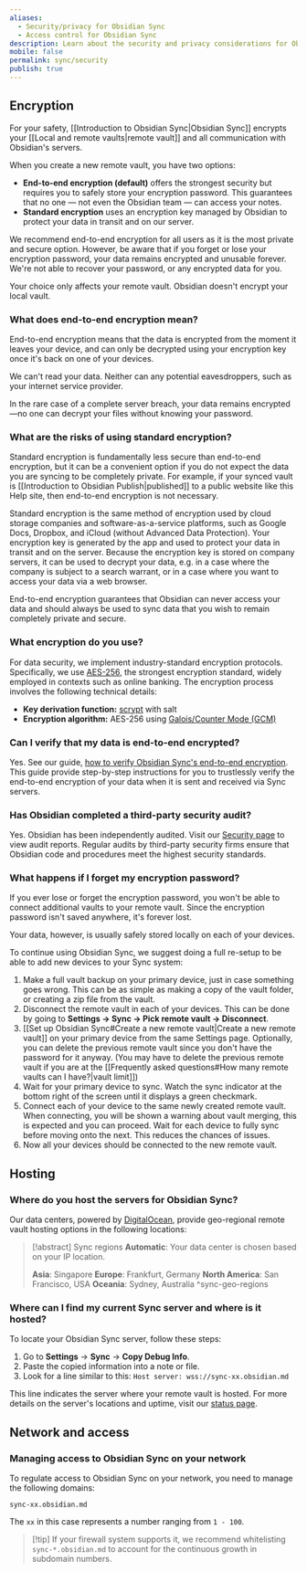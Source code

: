 ```yaml
---
aliases:
  - Security/privacy for Obsidian Sync
  - Access control for Obsidian Sync
description: Learn about the security and privacy considerations for Obsidian Sync.
mobile: false
permalink: sync/security
publish: true
---
```


## Encryption

For your safety, [[Introduction to Obsidian Sync|Obsidian Sync]] encrypts your [[Local and remote vaults|remote vault]] and all communication with Obsidian's servers.

When you create a new remote vault, you have two options:

- **End-to-end encryption (default)** offers the strongest security but requires you to safely store your encryption password. This guarantees that no one — not even the Obsidian team — can access your notes.
- **Standard encryption** uses an encryption key managed by Obsidian to protect your data in transit and on our server. 

We recommend end-to-end encryption for all users as it is the most private and secure option. However, be aware that if you forget or lose your encryption password, your data remains encrypted and unusable forever. We're not able to recover your password, or any encrypted data for you.

Your choice only affects your remote vault. Obsidian doesn't encrypt your local vault.

### What does end-to-end encryption mean?

End-to-end encryption means that the data is encrypted from the moment it leaves your device, and can only be decrypted using your encryption key once it's back on one of your devices.

We can't read your data. Neither can any potential eavesdroppers, such as your internet service provider.

In the rare case of a complete server breach, your data remains encrypted—no one can decrypt your files without knowing your password.

### What are the risks of using standard encryption?

Standard encryption is fundamentally less secure than end-to-end encryption, but it can be a convenient option if you do not expect the data you are syncing to be completely private. For example, if your synced vault is [[Introduction to Obsidian Publish|published]] to a public website like this Help site, then end-to-end encryption is not necessary.

Standard encryption is the same method of encryption used by cloud storage companies and software-as-a-service platforms, such as Google Docs, Dropbox, and iCloud (without Advanced Data Protection). Your encryption key is generated by the app and used to protect your data in transit and on the server. Because the encryption key is stored on company servers, it can be used to decrypt your data, e.g. in a case where the company is subject to a search warrant, or in a case where you want to access your data via a web browser.

End-to-end encryption guarantees that Obsidian can never access your data and should always be used to sync data that you wish to remain completely private and secure.

### What encryption do you use?

For data security, we implement industry-standard encryption protocols. Specifically, we use [AES-256](https://www.nist.gov/publications/advanced-encryption-standard-aes-0), the strongest encryption standard, widely employed in contexts such as online banking. The encryption process involves the following technical details:

- **Key derivation function:** [scrypt](https://en.wikipedia.org/wiki/Scrypt) with salt
- **Encryption algorithm:** AES-256 using [Galois/Counter Mode (GCM)](https://en.wikipedia.org/wiki/Galois/Counter_Mode)

### Can I verify that my data is end-to-end encrypted?

Yes. See our guide, [how to verify Obsidian Sync's end-to-end encryption](https://obsidian.md/blog/verify-obsidian-sync-encryption/). This guide provide step-by-step instructions for you to trustlessly verify the end-to-end encryption of your data when it is sent and received via Sync servers.

### Has Obsidian completed a third-party security audit?

Yes. Obsidian has been independently audited. Visit our [Security page](https://obsidian.md/security) to view audit reports. Regular audits by third-party security firms ensure that Obsidian code and procedures meet the highest security standards.

### What happens if I forget my encryption password?

If you ever lose or forget the encryption password, you won't be able to connect additional vaults to your remote vault. Since the encryption password isn't saved anywhere, it's forever lost.

Your data, however, is usually safely stored locally on each of your devices.

To continue using Obsidian Sync, we suggest doing a full re-setup to be able to add new devices to your Sync system:

1. Make a full vault backup on your primary device, just in case something goes wrong. This can be as simple as making a copy of the vault folder, or creating a zip file from the vault.
2. Disconnect the remote vault in each of your devices. This can be done by going to **Settings → Sync → Pick remote vault → Disconnect**.
3. [[Set up Obsidian Sync#Create a new remote vault|Create a new remote vault]] on your primary device from the same Settings page. Optionally, you can delete the previous remote vault since you don't have the password for it anyway. (You may have to delete the previous remote vault if you are at the [[Frequently asked questions#How many remote vaults can I have?|vault limit]])
4. Wait for your primary device to sync. Watch the sync indicator at the bottom right of the screen until it displays a green checkmark.
5. Connect each of your device to the same newly created remote vault. When connecting, you will be shown a warning about vault merging, this is expected and you can proceed. Wait for each device to fully sync before moving onto the next. This reduces the chances of issues.
6. Now all your devices should be connected to the new remote vault.

## Hosting

### Where do you host the servers for Obsidian Sync?

Our data centers, powered by [DigitalOcean](https://www.digitalocean.com), provide geo-regional remote vault hosting options in the following locations:

> [!abstract] Sync regions
> **Automatic**: Your data center is chosen based on your IP location.
> 
> **Asia**: Singapore
> **Europe**: Frankfurt, Germany
> **North America**: San Francisco, USA 
> **Oceania**: Sydney, Australia
^sync-geo-regions

### Where can I find my current Sync server and where is it hosted?

To locate your Obsidian Sync server, follow these steps:
1. Go to **Settings** → **Sync** → **Copy Debug Info**.
2. Paste the copied information into a note or file.
3. Look for a line similar to this: `Host server: wss://sync-xx.obsidian.md`

This line indicates the server where your remote vault is hosted. For more details on the server's locations and uptime, visit our [status page](https://status.obsidian.md/).

## Network and access

### Managing access to Obsidian Sync on your network

To regulate access to Obsidian Sync on your network, you need to manage the following domains:

`sync-xx.obsidian.md`

The `xx` in this case represents a number ranging from `1 - 100`.

> [!tip] If your firewall system supports it, we recommend whitelisting `sync-*.obsidian.md` to account for the continuous growth in subdomain numbers.
